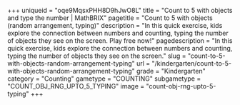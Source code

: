 +++
uniqueid = "oqe9MqsxPHH8D9hJwO8L"
title = "Count to 5 with objects and type the number | MathBRIX"
pagetitle = "Count to 5 with objects (random arrangement, typing)"
description = "In this quick exercise, kids explore the connection between numbers and counting, typing the number of objects they see on the screen. Play free now!"
pagedescription = "In this quick exercise, kids explore the connection between numbers and counting, typing the number of objects they see on the screen."
slug = "count-to-5-with-objects-random-arrangement-typing"
url = "/kindergarten/count-to-5-with-objects-random-arrangement-typing"
grade = "Kindergarten"
category = "Counting"
gametype = "COUNTING"
subgametype = "COUNT_OBJ_RNG_UPTO_5_TYPING"
image = "count-obj-rng-upto-5-typing"
+++